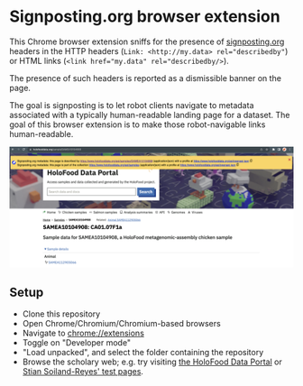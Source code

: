 # Signposting.org browser extension

This Chrome browser extension sniffs for the presence of [signposting.org](https://signposting.org) headers in the HTTP headers (`Link: <http://my.data> rel="describedby"`) or HTML links (`<link href="my.data" rel="describedby/>`).

The presence of such headers is reported as a dismissible banner on the page.

The goal is signposting is to let robot clients navigate to metadata associated with a typically human-readable landing page for a dataset.
The goal of this browser extension is to make those robot-navigable links human-readable.

![Screenshot of a scientific landing page with signposting headers detected](example.png)

## Setup
* Clone this repository
* Open Chrome/Chromium/Chromium-based browsers
* Navigate to [chrome://extensions](chrome://extensions)
* Toggle on "Developer mode"
* "Load unpacked", and select the folder containing the repository
* Browse the scholary web; e.g. try visiting [the HoloFood Data Portal](https://www.holofooddata.org) or [Stian Soiland-Reyes' test pages](https://s11.no/2022/a2a-fair-metrics/).